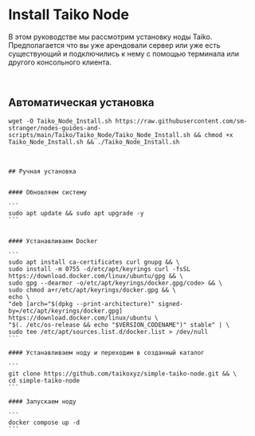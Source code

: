 # Install Taiko Node
В этом руководстве мы рассмотрим установку ноды Taiko. Предполагается что вы уже арендовали сервер или уже есть существующий и подключились к нему с помощью терминала или другого консольного клиента.

<br>

  
  ## Автоматическая установка
  
  ```
  wget -O Taiko_Node_Install.sh https://raw.githubusercontent.com/sm-stranger/nodes-guides-and-scripts/main/Taiko/Taiko_Node/Taiko_Node_Install.sh && chmod +x Taiko_Node_Install.sh && ./Taiko_Node_Install.sh
  ```

<br/>


 
    ## Ручная установка
 
  
    #### Обновляем систему
    
    ```
    sudo apt update && sudo apt upgrade -y
    ```

  
    #### Устанавливаем Docker
  
    ```
    sudo apt install ca-certificates curl gnupg && \
    sudo install -m 0755 -d/etc/apt/keyrings curl -fsSL https://download.docker.com/linux/ubuntu/gpg && \
    sudo gpg --dearmor -o/etc/apt/keyrings/docker.gpg/code> && \
    sudo chmod a+r/etc/apt/keyrings/docker.gpg && \
    echo \
    "deb [arch="$(dpkg --print-architecture)" signed-by=/etc/apt/keyrings/docker.gpg] https://download.docker.com/linux/ubuntu \
    "$(. /etc/os-release && echo "$VERSION_CODENAME")" stable" | \
    sudo tee /etc/apt/sources.list.d/docker.list > /dev/null
    ```
    
    #### Устанавливаем ноду и переходим в созданный каталог
    
    ```
    git clone https://github.com/taikoxyz/simple-taiko-node.git && \
    cd simple-taiko-node
    ```
    
    #### Запускаем ноду
    
    ```
    docker compose up -d
    ```
  

